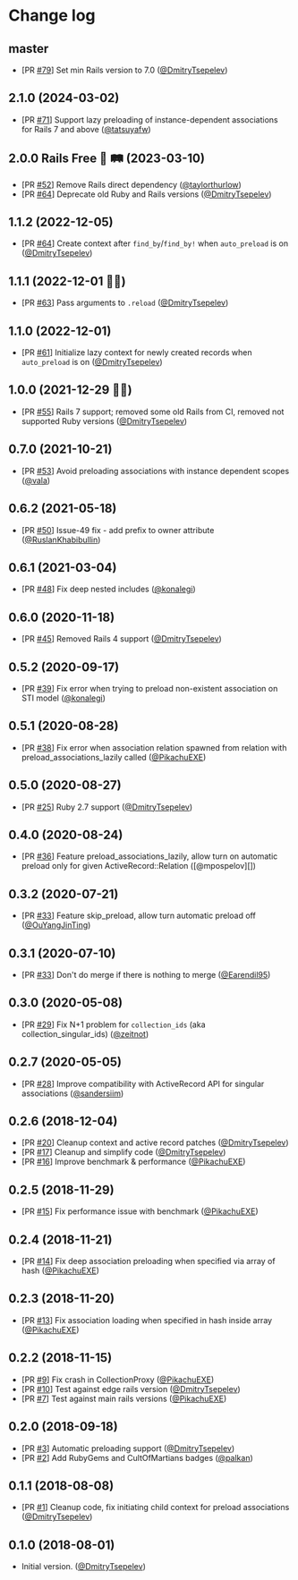 # Change log

## master

- [PR [#79](https://github.com/DmitryTsepelev/ar_lazy_preload/pull/79)] Set min Rails version to 7.0 ([@DmitryTsepelev][])

## 2.1.0 (2024-03-02)

- [PR [#71](https://github.com/DmitryTsepelev/ar_lazy_preload/pull/71)] Support lazy preloading of instance-dependent associations for Rails 7 and above ([@tatsuyafw][])

## 2.0.0 Rails Free 👋 🛤️ (2023-03-10)

- [PR [#52](https://github.com/DmitryTsepelev/ar_lazy_preload/pull/52)] Remove Rails direct dependency ([@taylorthurlow][])
- [PR [#64](https://github.com/DmitryTsepelev/ar_lazy_preload/pull/64)] Deprecate old Ruby and Rails versions ([@DmitryTsepelev][])

## 1.1.2 (2022-12-05)

- [PR [#64](https://github.com/DmitryTsepelev/ar_lazy_preload/pull/64)] Create context after `find_by`/`find_by!` when `auto_preload` is on ([@DmitryTsepelev][])

## 1.1.1 (2022-12-01 🤦‍♂️)

- [PR [#63](https://github.com/DmitryTsepelev/ar_lazy_preload/pull/63)] Pass arguments to `.reload` ([@DmitryTsepelev][])

## 1.1.0 (2022-12-01)

- [PR [#61](https://github.com/DmitryTsepelev/ar_lazy_preload/pull/61)] Initialize lazy context for newly created records when `auto_preload` is on ([@DmitryTsepelev][])

## 1.0.0 (2021-12-29 🎄🎅)

- [PR [#55](https://github.com/DmitryTsepelev/ar_lazy_preload/pull/55)] Rails 7 support; removed some old Rails from CI, removed not supported Ruby versions ([@DmitryTsepelev][])

## 0.7.0 (2021-10-21)

- [PR [#53](https://github.com/DmitryTsepelev/ar_lazy_preload/pull/53)] Avoid preloading associations with instance dependent scopes  ([@vala][])

## 0.6.2 (2021-05-18)

- [PR [#50](https://github.com/DmitryTsepelev/ar_lazy_preload/pull/50)] Issue-49 fix - add prefix to owner attribute ([@RuslanKhabibullin][])

## 0.6.1 (2021-03-04)

- [PR [#48](https://github.com/DmitryTsepelev/ar_lazy_preload/pull/48)] Fix deep nested includes ([@konalegi][])

## 0.6.0 (2020-11-18)

- [PR [#45](https://github.com/DmitryTsepelev/ar_lazy_preload/pull/45)] Removed Rails 4 support ([@DmitryTsepelev][])

## 0.5.2 (2020-09-17)

- [PR [#39](https://github.com/DmitryTsepelev/ar_lazy_preload/pull/39)] Fix error when trying to preload non-existent association on STI model ([@konalegi][])

## 0.5.1 (2020-08-28)

- [PR [#38](https://github.com/DmitryTsepelev/ar_lazy_preload/pull/38)] Fix error when association relation spawned from relation with preload_associations_lazily called ([@PikachuEXE][])

## 0.5.0 (2020-08-27)

- [PR [#25](https://github.com/DmitryTsepelev/ar_lazy_preload/pull/25)] Ruby 2.7 support ([@DmitryTsepelev][])

## 0.4.0 (2020-08-24)

- [PR [#36](https://github.com/DmitryTsepelev/ar_lazy_preload/pull/36)] Feature preload_associations_lazily, allow turn on automatic preload only for given ActiveRecord::Relation ([@mpospelov][])

## 0.3.2 (2020-07-21)

- [PR [#33](https://github.com/DmitryTsepelev/ar_lazy_preload/pull/34)] Feature skip_preload, allow turn automatic preload off ([@OuYangJinTing][])

## 0.3.1 (2020-07-10)

- [PR [#33](https://github.com/DmitryTsepelev/ar_lazy_preload/pull/33)] Don't do merge if there is nothing to merge ([@Earendil95][])

## 0.3.0 (2020-05-08)

- [PR [#29](https://github.com/DmitryTsepelev/ar_lazy_preload/pull/29)] Fix N+1 problem for `collection_ids` (aka collection_singular_ids) ([@zeitnot][])

## 0.2.7 (2020-05-05)

- [PR [#28](https://github.com/DmitryTsepelev/ar_lazy_preload/pull/28)] Improve compatibility with ActiveRecord API for singular associations  ([@sandersiim][])

## 0.2.6 (2018-12-04)

- [PR [#20](https://github.com/DmitryTsepelev/ar_lazy_preload/pull/20)] Cleanup context and active record patches ([@DmitryTsepelev][])
- [PR [#17](https://github.com/DmitryTsepelev/ar_lazy_preload/pull/17)] Cleanup and simplify code ([@DmitryTsepelev][])
- [PR [#16](https://github.com/DmitryTsepelev/ar_lazy_preload/pull/16)] Improve benchmark & performance  ([@PikachuEXE][])

## 0.2.5 (2018-11-29)

- [PR [#15](https://github.com/DmitryTsepelev/ar_lazy_preload/pull/15)] Fix performance issue with benchmark ([@PikachuEXE][])

## 0.2.4 (2018-11-21)

- [PR [#14](https://github.com/DmitryTsepelev/ar_lazy_preload/pull/14)] Fix deep association preloading when specified via array of hash  ([@PikachuEXE][])

## 0.2.3 (2018-11-20)

- [PR [#13](https://github.com/DmitryTsepelev/ar_lazy_preload/pull/13)] Fix association loading when specified in hash inside array ([@PikachuEXE][])

## 0.2.2 (2018-11-15)

- [PR [#9](https://github.com/DmitryTsepelev/ar_lazy_preload/pull/9)] Fix crash in CollectionProxy ([@PikachuEXE][])
- [PR [#10](https://github.com/DmitryTsepelev/ar_lazy_preload/pull/10)] Test against edge rails version ([@DmitryTsepelev][])
- [PR [#7](https://github.com/DmitryTsepelev/ar_lazy_preload/pull/7)] Test against main rails versions ([@PikachuEXE][])

## 0.2.0 (2018-09-18)

- [PR [#3](https://github.com/DmitryTsepelev/ar_lazy_preload/pull/3)] Automatic preloading support ([@DmitryTsepelev][])
- [PR [#2](https://github.com/DmitryTsepelev/ar_lazy_preload/pull/2)] Add RubyGems and CultOfMartians badges ([@palkan][])

## 0.1.1 (2018-08-08)

- [PR [#1](https://github.com/DmitryTsepelev/ar_lazy_preload/pull/1)] Cleanup code, fix initiating child context for preload associations ([@DmitryTsepelev][])

## 0.1.0 (2018-08-01)

- Initial version. ([@DmitryTsepelev][])

[@DmitryTsepelev]: https://github.com/DmitryTsepelev
[@palkan]: https://github.com/palkan
[@PikachuEXE]: https://github.com/PikachuEXE
[@sandersiim]: https://github.com/sandersiim
[@zeitnot]: https://github.com/zeitnot
[@Earendil95]: https://github.com/Earendil95
[@OuYangJinTing]: https://github.com/OuYangJinTing
[@konalegi]: https://github.com/konalegi
[@RuslanKhabibullin]: https://github.com/RuslanKhabibullin
[@vala]: https://github.com/vala
[@taylorthurlow]: https://github.com/taylorthurlow
[@tatsuyafw]: https://github.com/tatsuyafw
